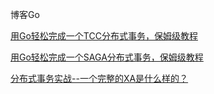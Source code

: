 博客Go

[用Go轻松完成一个TCC分布式事务，保姆级教程](https://segmentfault.com/a/1190000040331793)

[用Go轻松完成一个SAGA分布式事务，保姆级教程](https://segmentfault.com/a/1190000040294095)

[分布式事务实战--一个完整的XA是什么样的？](https://segmentfault.com/a/1190000040338887)
